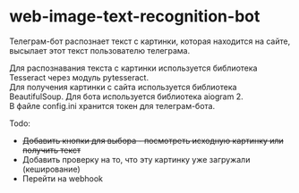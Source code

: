 # web-image-text-recognition-bot
Телеграм-бот распознает текст с картинки, которая находится на сайте, высылает этот текст пользователю телеграма.  

Для распознавания текста с картинки используется библиотека Tesseract через модуль pytesseract.  
Для получения картинки с сайта используется библиотека BeautifulSoup.
Для бота используется библиотека aiogram 2.    
В файле config.ini хранится токен для телеграм-бота.  

Todo:  
- ~~Добавить кнопки для выбора - посмотреть исходную картинку или получить текст~~  
- Добавить проверку на то, что эту картинку уже загружали (кеширование)  
- Перейти на webhook  

